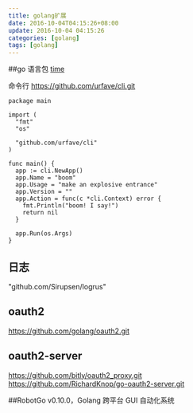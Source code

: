 ```yaml
---
title: golang扩展
date: 2016-10-04T04:15:26+08:00
update: 2016-10-04 04:15:26
categories: [golang]
tags: [golang]
---
```

##go 语言包
[time](https://my.oschina.net/u/943306/blog/149395)

命令行
https://github.com/urfave/cli.git

```
package main

import (
  "fmt"
  "os"

  "github.com/urfave/cli"
)

func main() {
  app := cli.NewApp()
  app.Name = "boom"
  app.Usage = "make an explosive entrance"
  app.Version = ""
  app.Action = func(c *cli.Context) error {
    fmt.Println("boom! I say!")
    return nil
  }

  app.Run(os.Args)
}
```
## 日志
"github.com/Sirupsen/logrus"

## oauth2
https://github.com/golang/oauth2.git
## oauth2-server
https://github.com/bitly/oauth2_proxy.git
https://github.com/RichardKnop/go-oauth2-server.git

##RobotGo v0.10.0，Golang 跨平台 GUI 自动化系统
